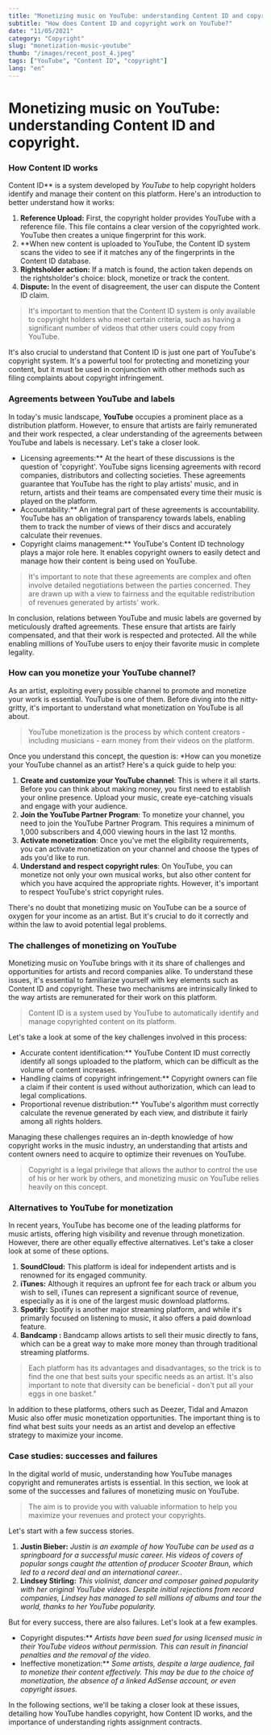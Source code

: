 ```yaml
---
title: "Monetizing music on YouTube: understanding Content ID and copyright."
subtitle: "How does Content ID and copyright work on YouTube?"
date: "11/05/2021"
category: "Copyright"
slug: "monetization-music-youtube"
thumb: "/images/recent_post_4.jpeg"
tags: ["YouTube", "Content ID", "copyright"]
lang: "en"
---
```


# Monetizing music on YouTube: understanding Content ID and copyright.

### How Content ID works

Content ID\*\* is a system developed by _YouTube_ to help copyright holders identify and manage their content on this platform. Here's an introduction to better understand how it works:

1. **Reference Upload:** First, the copyright holder provides YouTube with a reference file. This file contains a clear version of the copyrighted work. YouTube then creates a unique fingerprint for this work.
2. \*\*When new content is uploaded to YouTube, the Content ID system scans the video to see if it matches any of the fingerprints in the Content ID database.
3. **Rightsholder action:** If a match is found, the action taken depends on the rightsholder's choice: block, monetize or track the content.
4. **Dispute:** In the event of disagreement, the user can dispute the Content ID claim.

> It's important to mention that the Content ID system is only available to copyright holders who meet certain criteria, such as having a significant number of videos that other users could copy from YouTube.

It's also crucial to understand that Content ID is just one part of YouTube's copyright system. It's a powerful tool for protecting and monetizing your content, but it must be used in conjunction with other methods such as filing complaints about copyright infringement.

### Agreements between YouTube and labels

In today's music landscape, **YouTube** occupies a prominent place as a distribution platform. However, to ensure that artists are fairly remunerated and their work respected, a clear understanding of the agreements between YouTube and labels is necessary. Let's take a closer look.

- Licensing agreements:\*\* At the heart of these discussions is the question of 'copyright'. YouTube signs licensing agreements with record companies, distributors and collecting societies. These agreements guarantee that YouTube has the right to play artists' music, and in return, artists and their teams are compensated every time their music is played on the platform.
- Accountability:\*\* An integral part of these agreements is accountability. YouTube has an obligation of transparency towards labels, enabling them to track the number of views of their discs and accurately calculate their revenues.
- Copyright claims management:\*\* YouTube's Content ID technology plays a major role here. It enables copyright owners to easily detect and manage how their content is being used on YouTube.

> It's important to note that these agreements are complex and often involve detailed negotiations between the parties concerned. They are drawn up with a view to fairness and the equitable redistribution of revenues generated by artists' work.

In conclusion, relations between YouTube and music labels are governed by meticulously drafted agreements. These ensure that artists are fairly compensated, and that their work is respected and protected. All the while enabling millions of YouTube users to enjoy their favorite music in complete legality.

### How can you monetize your YouTube channel?

As an artist, exploiting every possible channel to promote and monetize your work is essential. YouTube is one of them. Before diving into the nitty-gritty, it's important to understand what monetization on YouTube is all about.

> YouTube monetization is the process by which content creators - including musicians - earn money from their videos on the platform.

Once you understand this concept, the question is: \*How can you monetize your YouTube channel as an artist? Here's a quick guide to help you:

1. **Create and customize your YouTube channel**: This is where it all starts. Before you can think about making money, you first need to establish your online presence. Upload your music, create eye-catching visuals and engage with your audience.
2. **Join the YouTube Partner Program**: To monetize your channel, you need to join the YouTube Partner Program. This requires a minimum of 1,000 subscribers and 4,000 viewing hours in the last 12 months.
3. **Activate monetization**: Once you've met the eligibility requirements, you can activate monetization on your channel and choose the types of ads you'd like to run.
4. **Understand and respect copyright rules**: On YouTube, you can monetize not only your own musical works, but also other content for which you have acquired the appropriate rights. However, it's important to respect YouTube's strict copyright rules.

There's no doubt that monetizing music on YouTube can be a source of oxygen for your income as an artist. But it's crucial to do it correctly and within the law to avoid potential legal problems.

### The challenges of monetizing on YouTube

Monetizing music on YouTube brings with it its share of challenges and opportunities for artists and record companies alike. To understand these issues, it's essential to familiarize yourself with key elements such as Content ID and copyright. These two mechanisms are intrinsically linked to the way artists are remunerated for their work on this platform.

> Content ID is a system used by YouTube to automatically identify and manage copyrighted content on its platform.

Let's take a look at some of the key challenges involved in this process:

- Accurate content identification:\*\* YouTube Content ID must correctly identify all songs uploaded to the platform, which can be difficult as the volume of content increases.
- Handling claims of copyright infringement:\*\* Copyright owners can file a claim if their content is used without authorization, which can lead to legal complications.
- Proportional revenue distribution:\*\* YouTube's algorithm must correctly calculate the revenue generated by each view, and distribute it fairly among all rights holders.

Managing these challenges requires an in-depth knowledge of how copyright works in the music industry, an understanding that artists and content owners need to acquire to optimize their revenues on YouTube.

> Copyright is a legal privilege that allows the author to control the use of his or her work by others, and monetizing music on YouTube relies heavily on this concept.

### Alternatives to YouTube for monetization

In recent years, YouTube has become one of the leading platforms for music artists, offering high visibility and revenue through monetization. However, there are other equally effective alternatives. Let's take a closer look at some of these options.

1. **SoundCloud:** This platform is ideal for independent artists and is renowned for its engaged community.
2. **iTunes:** Although it requires an upfront fee for each track or album you wish to sell, iTunes can represent a significant source of revenue, especially as it is one of the largest music download platforms.
3. **Spotify:** Spotify is another major streaming platform, and while it's primarily focused on listening to music, it also offers a paid download feature.
4. **Bandcamp :** Bandcamp allows artists to sell their music directly to fans, which can be a great way to make more money than through traditional streaming platforms.

> Each platform has its advantages and disadvantages, so the trick is to find the one that best suits your specific needs as an artist. It's also important to note that diversity can be beneficial - don't put all your eggs in one basket."

In addition to these platforms, others such as Deezer, Tidal and Amazon Music also offer music monetization opportunities. The important thing is to find what best suits your needs as an artist and develop an effective strategy to maximize your income.

### Case studies: successes and failures

In the digital world of music, understanding how YouTube manages copyright and remunerates artists is essential. In this section, we look at some of the successes and failures of monetizing music on YouTube.

> The aim is to provide you with valuable information to help you maximize your revenues and protect your copyrights.

Let's start with a few success stories.

1. **Justin Bieber:** _Justin is an example of how YouTube can be used as a springboard for a successful music career. His videos of covers of popular songs caught the attention of producer Scooter Braun, which led to a record deal and an international career._.
2. **Lindsey Stirling:** _This violinist, dancer and composer gained popularity with her original YouTube videos. Despite initial rejections from record companies, Lindsey has managed to sell millions of albums and tour the world, thanks to her YouTube popularity._

But for every success, there are also failures. Let's look at a few examples.

- Copyright disputes:\*\* _Artists have been sued for using licensed music in their YouTube videos without permission. This can result in financial penalties and the removal of the video._
- Ineffective monetization:\*\* _Some artists, despite a large audience, fail to monetize their content effectively. This may be due to the choice of monetization, the absence of a linked AdSense account, or even copyright issues._

In the following sections, we'll be taking a closer look at these issues, detailing how YouTube handles copyright, how Content ID works, and the importance of understanding rights assignment contracts.
